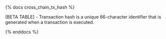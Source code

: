 {% docs cross_chain_tx_hash %}

[BETA TABLE] - Transaction hash is a unique 66-character identifier that is generated when a transaction is executed. 

{% enddocs %}
